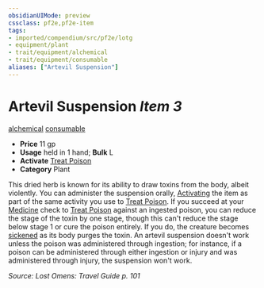 ```yaml
---
obsidianUIMode: preview
cssclass: pf2e,pf2e-item
tags:
- imported/compendium/src/pf2e/lotg
- equipment/plant
- trait/equipment/alchemical
- trait/equipment/consumable
aliases: ["Artevil Suspension"]
---
```

# Artevil Suspension *Item 3*  
[alchemical](alchemical.md)  [consumable](consumable.md)  

- **Price** 11 gp
- **Usage** held in 1 hand; **Bulk** L
- **Activate** [Treat Poison](treat-poison.md)
- **Category** Plant

This dried herb is known for its ability to draw toxins from the body, albeit violently. You can administer the suspension orally, [Activating](activate-an-item.md) the item as part of the same activity you use to [Treat Poison](treat-poison.md). If you succeed at your [Medicine](../../skills.md#Medicine) check to [Treat Poison](treat-poison.md) against an ingested poison, you can reduce the stage of the toxin by one stage, though this can't reduce the stage below stage 1 or cure the poison entirely. If you do, the creature becomes [sickened](conditions.md#Sickened) as its body purges the toxin. An artevil suspension doesn't work unless the poison was administered through ingestion; for instance, if a poison can be administered through either ingestion or injury and was administered through injury, the suspension won't work.

*Source: Lost Omens: Travel Guide p. 101*